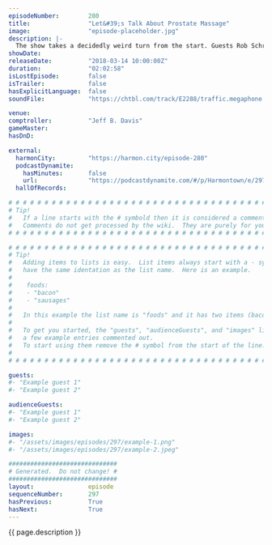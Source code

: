 ```yaml
---
episodeNumber:        280
title:                "Let&#39;s Talk About Prostate Massage"
image:                "episode-placeholder.jpg"
description: |-
  The show takes a decidedly weird turn from the start. Guests Rob Schrab and DeMorge Brown talk with Dan, Jeff and Spencer about enemas, prostate massage and more. Steve Levy shares Diarrhea Junior's real life origin story. Featuring Dan Harmon, Jeff Br...
showDate:             
releaseDate:          "2018-03-14 10:00:00Z"
duration:             "02:02:58"
isLostEpisode:        false
isTrailer:            false
hasExplicitLanguage:  false
soundFile:            "https://chtbl.com/track/E2288/traffic.megaphone.fm/STA4247006774.mp3?updated=1596756872"

venue:                
comptroller:          "Jeff B. Davis"
gameMaster:           
hasDnD:               

external:
  harmonCity:         "https://harmon.city/episode-280"
  podcastDynamite:
    hasMinutes:       false
    url:              "https://podcastdynamite.com/#/p/Harmontown/e/297/280"
  hallOfRecords:      

# # # # # # # # # # # # # # # # # # # # # # # # # # # # # # # # # # # # # # # # # # # # #
# Tip!
#   If a line starts with the # symbold then it is considered a comment.
#   Comments do not get processed by the wiki.  They are purely for your information.
# # # # # # # # # # # # # # # # # # # # # # # # # # # # # # # # # # # # # # # # # # # # #

# # # # # # # # # # # # # # # # # # # # # # # # # # # # # # # # # # # # # # # # # # # # #
# Tip!
#   Adding items to lists is easy.  List items always start with a - symbol and have
#   have the same identation as the list name.  Here is an example.
#
#    foods:
#    - "bacon"
#    - "sausages"
#
#   In this example the list name is "foods" and it has two items (bacon, and sausages).
#
#   To get you started, the "guests", "audienceGuests", and "images" lists below have
#   a few example entries commented out.
#   To start using them remove the # symbol from the start of the line.
#
# # # # # # # # # # # # # # # # # # # # # # # # # # # # # # # # # # # # # # # # # # # # #

guests:
#- "Example guest 1"
#- "Example guest 2"

audienceGuests:
#- "Example guest 1"
#- "Example guest 2"

images:
#- "/assets/images/episodes/297/example-1.png"
#- "/assets/images/episodes/297/example-2.jpeg"

##############################
# Generated.  Do not change! #
##############################
layout:               episode
sequenceNumber:       297
hasPrevious:          True
hasNext:              True
---
```


<!-- The episode description will be rendered here -->
{{ page.description }}

<!-- Add your content BELOW here -->
<!-- vvvvvvvvvvvvvvvvvvvvvvvvvvv -->




<!-- ^^^^^^^^^^^^^^^^^^^^^^^^^^^ -->
<!-- Add your content ABOVE here -->

<!-- The episode gallery will be rendered here -->